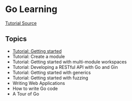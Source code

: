 # Go Learning

[Tutorial Source](https://go.dev/doc/)

## Topics

- [Tutorial: Getting started](getting-started.md)
- Tutorial: Create a module
- Tutorial: Getting started with multi-module workspaces
- Tutorial: Developing a RESTful API with Go and Gin
- Tutorial: Getting started with generics
- Tutorial: Getting started with fuzzing
- Writing Web Applications
- How to write Go code
- A Tour of Go
